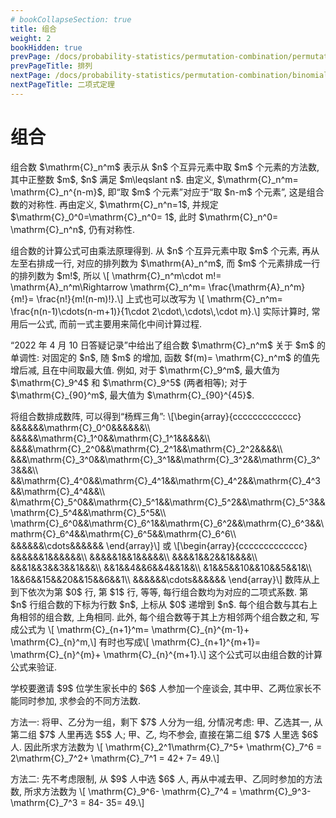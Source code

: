 ```yaml
---
# bookCollapseSection: true
title: 组合
weight: 2
bookHidden: true
prevPage: /docs/probability-statistics/permutation-combination/permutation
prevPageTitle: 排列
nextPage: /docs/probability-statistics/permutation-combination/binomial-theorem
nextPageTitle: 二项式定理
---
```


# 组合

<p>组合数 $\mathrm{C}_n^m$ 表示从 $n$ 个互异元素中取 $m$ 个元素的方法数, 其中正整数 $m$, $n$ 满足 $m\leqslant n$. 由定义, $\mathrm{C}_n^m= \mathrm{C}_n^{n-m}$, 即“取 $m$ 个元素”对应于“取 $n-m$ 个元素”, 这是组合数的对称性. 再由定义, $\mathrm{C}_n^n=1$, 并规定 $\mathrm{C}_0^0=\mathrm{C}_n^0= 1$, 此时 $\mathrm{C}_n^0= \mathrm{C}_n^n$, 仍有对称性.
</p>
<p>组合数的计算公式可由乘法原理得到. 从 $n$ 个互异元素中取 $m$ 个元素, 再从左至右排成一行, 对应的排列数为 $\mathrm{A}_n^m$, 而 $m$ 个元素排成一行的排列数为 $m!$, 所以 \[
    \mathrm{C}_n^m\cdot m!= \mathrm{A}_n^m\Rightarrow
    \mathrm{C}_n^m= \frac{\mathrm{A}_n^m}{m!}= \frac{n!}{m!(n-m)!}.\]
上式也可以改写为 \[
    \mathrm{C}_n^m= \frac{n(n-1)\cdots(n-m+1)}{1\cdot 2\cdot\,\cdots\,\cdot m}.\]
实际计算时, 常用后一公式, 而前一式主要用来简化中间计算过程.
</p>
<p>“2022 年 4 月 10 日答疑记录”中给出了组合数 $\mathrm{C}_n^m$ 关于 $m$ 的单调性: 对固定的 $n$, 随 $m$ 的增加, 函数 $f(m)= \mathrm{C}_n^m$ 的值先增后减, 且在中间取最大值. 例如, 对于 $\mathrm{C}_9^m$, 最大值为 $\mathrm{C}_9^4$ 和 $\mathrm{C}_9^5$ (两者相等); 对于 $\mathrm{C}_{90}^m$, 最大值为 $\mathrm{C}_{90}^{45}$.
</p>
<p>将组合数排成数阵, 可以得到“杨辉三角”: \[\begin{array}{ccccccccccccc}
        &&&&&&\mathrm{C}_0^0&&&&&&\\
        &&&&&\mathrm{C}_1^0&&\mathrm{C}_1^1&&&&&\\
        &&&&\mathrm{C}_2^0&&\mathrm{C}_2^1&&\mathrm{C}_2^2&&&&\\
        &&&\mathrm{C}_3^0&&\mathrm{C}_3^1&&\mathrm{C}_3^2&&\mathrm{C}_3^3&&&\\
        &&\mathrm{C}_4^0&&\mathrm{C}_4^1&&\mathrm{C}_4^2&&\mathrm{C}_4^3&&\mathrm{C}_4^4&&\\
        &\mathrm{C}_5^0&&\mathrm{C}_5^1&&\mathrm{C}_5^2&&\mathrm{C}_5^3&&\mathrm{C}_5^4&&\mathrm{C}_5^5&\\
        \mathrm{C}_6^0&&\mathrm{C}_6^1&&\mathrm{C}_6^2&&\mathrm{C}_6^3&&\mathrm{C}_6^4&&\mathrm{C}_6^5&&\mathrm{C}_6^6\\
        &&&&&&\cdots&&&&&&
    \end{array}\]
或 \[\begin{array}{ccccccccccccc}
        &&&&&&1&&&&&&\\
        &&&&&1&&1&&&&&\\
        &&&&1&&2&&1&&&&\\
        &&&1&&3&&3&&1&&&\\
        &&1&&4&&6&&4&&1&&\\
        &1&&5&&10&&10&&5&&1&\\
        1&&6&&15&&20&&15&&6&&1\\
        &&&&&&\cdots&&&&&&
    \end{array}\]
数阵从上到下依次为第 $0$ 行, 第 $1$ 行, 等等, 每行组合数均为对应的二项式系数. 第 $n$ 行组合数的下标为行数 $n$, 上标从 $0$ 递增到 $n$. 每个组合数与其右上角相邻的组合数, 上角相同. 此外, 每个组合数等于其上方相邻两个组合数之和, 写成公式为 \[
    \mathrm{C}_{n+1}^m= \mathrm{C}_{n}^{m-1}+ \mathrm{C}_{n}^m,\]
有时也写成\[
    \mathrm{C}_{n+1}^{m+1}= \mathrm{C}_{n}^{m}+ \mathrm{C}_{n}^{m+1}.\]
这个公式可以由组合数的计算公式来验证.
</p>

<myexample>
<p>学校要邀请 $9$ 位学生家长中的 $6$ 人参加一个座谈会, 其中甲、乙两位家长不能同时参加, 求参会的不同方法数.
</p>
</myexample>
<mysolution>
    <p>方法一: 将甲、乙分为一组，剩下 $7$ 人分为一组, 分情况考虑: 甲、乙选其一, 从第二组 $7$ 人里再选 $5$ 人; 甲、乙, 均不参会, 直接在第二组 $7$ 人里选 $6$ 人. 因此所求方法数为 \[
        \mathrm{C}_2^1\mathrm{C}_7^5+ \mathrm{C}_7^6
        = 2\mathrm{C}_7^2+ \mathrm{C}_7^1
        = 42+ 7= 49.\]
</p>
<p>方法二: 先不考虑限制, 从 $9$ 人中选 $6$ 人, 再从中减去甲、乙同时参加的方法数, 所求方法数为 \[
        \mathrm{C}_9^6- \mathrm{C}_7^4
        = \mathrm{C}_9^3- \mathrm{C}_7^3
        = 84- 35= 49.\]
</p>
</mysolution>

